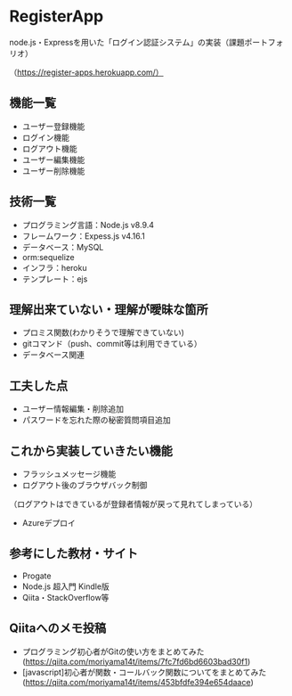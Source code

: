 # RegisterApp
 
node.js・Expressを用いた「ログイン認証システム」の実装（課題ポートフォリオ）

（https://register-apps.herokuapp.com/）

## 機能一覧
*  ユーザー登録機能
*  ログイン機能
*  ログアウト機能
*  ユーザー編集機能
*  ユーザー削除機能

## 技術一覧
*  プログラミング言語：Node.js v8.9.4
*  フレームワーク：Expess.js v4.16.1
*  データベース：MySQL
*  orm:sequelize
*  インフラ：heroku 
*  テンプレート：ejs

## 理解出来ていない・理解が曖昧な箇所
*  プロミス関数(わかりそうで理解できていない)
*  gitコマンド（push、commit等は利用できている）
*  データベース関連
 
## 工夫した点
*  ユーザー情報編集・削除追加
*  パスワードを忘れた際の秘密質問項目追加

## これから実装していきたい機能
*  フラッシュメッセージ機能
*  ログアウト後のブラウザバック制御

（ログアウトはできているが登録者情報が戻って見れてしまっている）
*  Azureデプロイ

## 参考にした教材・サイト
*  Progate
*  Node.js 超入門 Kindle版
*  Qiita・StackOverflow等

## Qiitaへのメモ投稿
*  プログラミング初心者がGitの使い方をまとめてみた(https://qiita.com/moriyama14t/items/7fc7fd6bd6603bad30f1)
*  [javascript]初心者が関数・コールバック関数についてをまとめてみた(https://qiita.com/moriyama14t/items/453bfdfe394e654daace)

